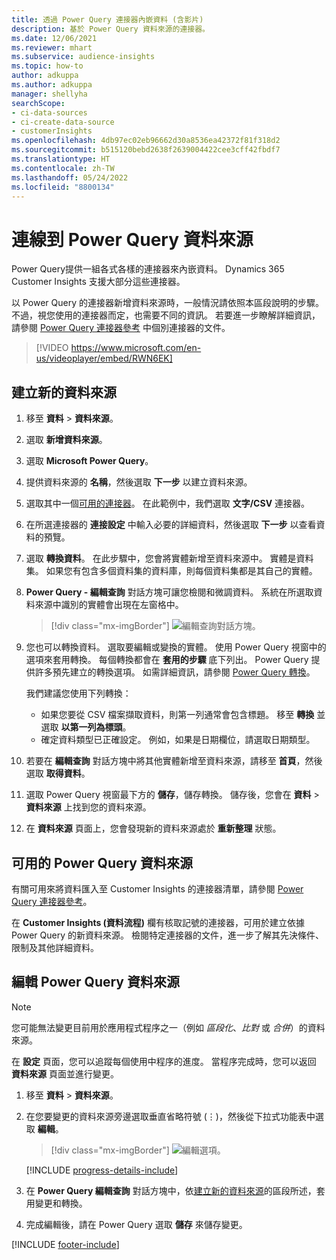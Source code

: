 ```yaml
---
title: 透過 Power Query 連接器內嵌資料 (含影片)
description: 基於 Power Query 資料來源的連接器。
ms.date: 12/06/2021
ms.reviewer: mhart
ms.subservice: audience-insights
ms.topic: how-to
author: adkuppa
ms.author: adkuppa
manager: shellyha
searchScope:
- ci-data-sources
- ci-create-data-source
- customerInsights
ms.openlocfilehash: 4db97ec02eb96662d30a8536ea42372f81f318d2
ms.sourcegitcommit: b515120bebd2638f2639004422cee3cff42fbdf7
ms.translationtype: HT
ms.contentlocale: zh-TW
ms.lasthandoff: 05/24/2022
ms.locfileid: "8800134"
---
```

# <a name="connect-to-a-power-query-data-source"></a>連線到 Power Query 資料來源

Power Query提供一組各式各樣的連接器來內嵌資料。 Dynamics 365 Customer Insights 支援大部分這些連接器。 

以 Power Query 的連接器新增資料來源時，一般情況請依照本區段說明的步驟。 不過，視您使用的連接器而定，也需要不同的資訊。 若要進一步瞭解詳細資訊，請參閱 [Power Query 連接器參考](/power-query/connectors/) 中個別連接器的文件。

> [!VIDEO https://www.microsoft.com/en-us/videoplayer/embed/RWN6EK]

## <a name="create-a-new-data-source"></a>建立新的資料來源

1. 移至 **資料** > **資料來源**。

1. 選取 **新增資料來源**。

1. 選取 **Microsoft Power Query**。

1. 提供資料來源的 **名稱**，然後選取 **下一步** 以建立資料來源。

1. 選取其中一個[可用的連接器](#available-power-query-data-sources)。 在此範例中，我們選取 **文字/CSV** 連接器。

1. 在所選連接器的 **連接設定** 中輸入必要的詳細資料，然後選取 **下一步** 以查看資料的預覽。

1. 選取 **轉換資料**。 在此步驟中，您會將實體新增至資料來源中。 實體是資料集。 如果您有包含多個資料集的資料庫，則每個資料集都是其自己的實體。

1. **Power Query - 編輯查詢** 對話方塊可讓您檢閱和微調資料。 系統在所選取資料來源中識別的實體會出現在左窗格中。

   > [!div class="mx-imgBorder"]
   > ![編輯查詢對話方塊。](media/data-manager-configure-edit-queries.png "編輯查詢對話方塊")

1. 您也可以轉換資料。 選取要編輯或變換的實體。 使用 Power Query 視窗中的選項來套用轉換。 每個轉換都會在 **套用的步驟** 底下列出。 Power Query 提供許多預先建立的轉換選項。 如需詳細資訊，請參閱 [Power Query 轉換](/power-query/power-query-what-is-power-query#transformations)。

   我們建議您使用下列轉換：

   - 如果您要從 CSV 檔案擷取資料，則第一列通常會包含標題。 移至 **轉換** 並選取 **以第一列為標頭**。
   - 確定資料類型已正確設定。 例如，如果是日期欄位，請選取日期類型。

1. 若要在 **編輯查詢** 對話方塊中將其他實體新增至資料來源，請移至 **首頁**，然後選取 **取得資料**。

1. 選取 Power Query 視窗最下方的 **儲存**，儲存轉換。 儲存後，您會在 **資料** > **資料來源** 上找到您的資料來源。

1. 在 **資料來源** 頁面上，您會發現新的資料來源處於 **重新整理** 狀態。

## <a name="available-power-query-data-sources"></a>可用的 Power Query 資料來源

有關可用來將資料匯入至 Customer Insights 的連接器清單，請參閱 [Power Query 連接器參考](/power-query/connectors/)。 

在 **Customer Insights (資料流程)** 欄有核取記號的連接器，可用於建立依據 Power Query 的新資料來源。 檢閱特定連接器的文件，進一步了解其先決條件、限制及其他詳細資料。

## <a name="edit-power-query-data-sources"></a>編輯 Power Query 資料來源

> [!NOTE]
> 您可能無法變更目前用於應用程式程序之一（例如 *區段化*、*比對* 或 *合併*）的資料來源。 
>
> 在 **設定** 頁面，您可以追蹤每個使用中程序的進度。 當程序完成時，您可以返回 **資料來源** 頁面並進行變更。

1. 移至 **資料** > **資料來源**。

2. 在您要變更的資料來源旁邊選取垂直省略符號 (&vellip;)，然後從下拉式功能表中選取 **編輯**。

   > [!div class="mx-imgBorder"]
   > ![編輯選項。](media/edit-option-data-sources.png "編輯選項")

   [!INCLUDE [progress-details-include](includes/progress-details-pane.md)]
   
3. 在 **Power Query 編輯查詢** 對話方塊中，依[建立新的資料來源](#create-a-new-data-source)的區段所述，套用變更和轉換。

4. 完成編輯後，請在 Power Query 選取 **儲存** 來儲存變更。


[!INCLUDE [footer-include](includes/footer-banner.md)]
